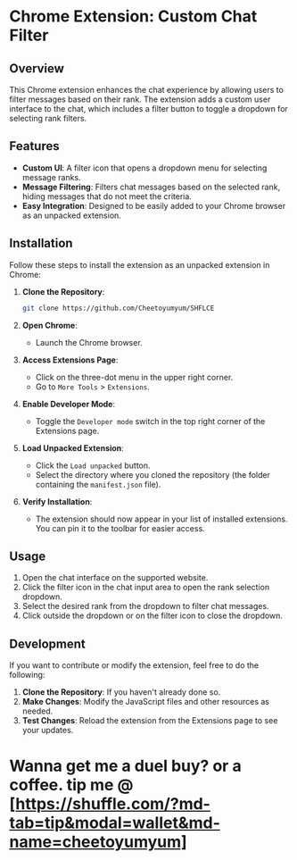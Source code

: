 ﻿# Chrome Extension: Custom Chat Filter

## Overview

This Chrome extension enhances the chat experience by allowing users to filter messages based on their rank. The extension adds a custom user interface to the chat, which includes a filter button to toggle a dropdown for selecting rank filters.

## Features

- **Custom UI**: A filter icon that opens a dropdown menu for selecting message ranks.
- **Message Filtering**: Filters chat messages based on the selected rank, hiding messages that do not meet the criteria.
- **Easy Integration**: Designed to be easily added to your Chrome browser as an unpacked extension.

## Installation

Follow these steps to install the extension as an unpacked extension in Chrome:

1. **Clone the Repository**:
   ```bash
   git clone https://github.com/Cheetoyumyum/SHFLCE
   ```

2. **Open Chrome**:
   - Launch the Chrome browser.

3. **Access Extensions Page**:
   - Click on the three-dot menu in the upper right corner.
   - Go to `More Tools` > `Extensions`.

4. **Enable Developer Mode**:
   - Toggle the `Developer mode` switch in the top right corner of the Extensions page.

5. **Load Unpacked Extension**:
   - Click the `Load unpacked` button.
   - Select the directory where you cloned the repository (the folder containing the `manifest.json` file).

6. **Verify Installation**:
   - The extension should now appear in your list of installed extensions. You can pin it to the toolbar for easier access.

## Usage

1. Open the chat interface on the supported website.
2. Click the filter icon in the chat input area to open the rank selection dropdown.
3. Select the desired rank from the dropdown to filter chat messages.
4. Click outside the dropdown or on the filter icon to close the dropdown.

## Development

If you want to contribute or modify the extension, feel free to do the following:

1. **Clone the Repository**: If you haven't already done so.
2. **Make Changes**: Modify the JavaScript files and other resources as needed.
3. **Test Changes**: Reload the extension from the Extensions page to see your updates.



# Wanna get me a duel buy? or a coffee. tip me @ [https://shuffle.com/?md-tab=tip&modal=wallet&md-name=cheetoyumyum]
